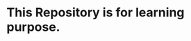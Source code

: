 # This Repository is for learning purpose.

[repository]: https://github.com/jatinvats636/Learning.git
[webpage link]: https://jatinvats636.github.io/Learning/
